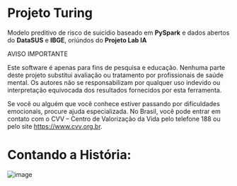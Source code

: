 # Projeto Turing
 Modelo preditivo de risco de suicídio baseado em **PySpark** e dados abertos do **DataSUS** e **IBGE**, oriúndos do **Projeto Lab IA**


AVISO IMPORTANTE

Este software é apenas para fins de pesquisa e educação. Nenhuma parte deste projeto substitui avaliação ou tratamento por profissionais de saúde mental. Os autores não se responsabilizam por qualquer uso indevido ou interpretação equivocada dos resultados fornecidos por esta ferramenta.

Se você ou alguém que você conhece estiver passando por dificuldades emocionais, procure ajuda especializada. No Brasil, você pode entrar em contato com o CVV – Centro de Valorização da Vida pelo telefone 188 ou pelo site https://www.cvv.org.br.

# Contando a História:


![image](https://github.com/user-attachments/assets/afc3ae12-a850-4665-8f3c-4d571e3e9d3c)

